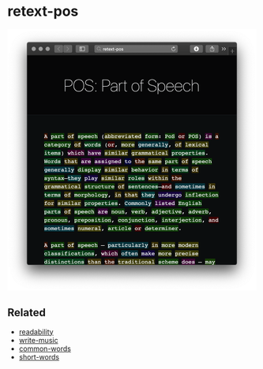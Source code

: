# retext-pos

[![screenshot](screenshot.png)](https://retextjs.github.io/retext-pos/)

## Related

*   [readability](https://github.com/wooorm/readability)
*   [write-music](https://github.com/wooorm/write-music)
*   [common-words](https://github.com/wooorm/common-words)
*   [short-words](https://github.com/wooorm/short-words)
